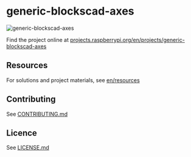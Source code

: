 # generic-blockscad-axes

![generic-blockscad-axes](/en/images/banner.png)

Find the project online at [projects.raspberrypi.org/en/projects/generic-blockscad-axes](https://projects.raspberrypi.org/en/projects/generic-blockscad-axes)

## Resources
For solutions and project materials, see [en/resources](https://github.com/raspberrypilearning/generic-blockscad-axes/tree/master/en/resources)

## Contributing
See [CONTRIBUTING.md](CONTRIBUTING.md)

## Licence
 See [LICENSE.md](LICENSE.md)